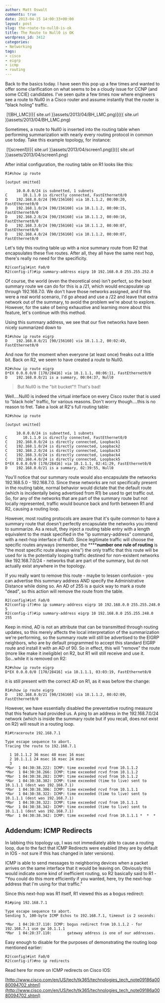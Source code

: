 ```yaml
---
author: Matt Oswalt
comments: true
date: 2013-04-15 14:00:33+00:00
layout: post
slug: the-route-to-null0-is-ok
title: The Route to Null0 is OK
wordpress_id: 3412
categories:
- Networking
tags:
- cisco
- eigrp
- icmp
- routing
---
```


Back to the basics today. I have seen this pop up a few times and wanted to offer some clarification on what seems to be a cloudy issue for CCNP (and some CCIE) candidates. I've seen quite a few times now where engineers see a route to Null0 in a Cisco router and assume instantly that the router is "black holing" traffic.

 [![BH_LMC]({{ site.url }}assets/2013/04/BH_LMC.png)]({{ site.url }}assets/2013/04/BH_LMC.png)

Sometimes, a route to Null0 is inserted into the routing table when performing summarization with nearly every routing protocol in common use today. Take this example topology, for instance:

 [![screen1]({{ site.url }}assets/2013/04/screen1.png)]({{ site.url }}assets/2013/04/screen1.png)

After initial configuration, the routing table on R1 looks like this:

    R1#show ip route
    
    [output omitted]
    
         10.0.0.0/24 is subnetted, 1 subnets
    C       10.1.1.0 is directly connected, FastEthernet0/0
    D    192.168.0.0/24 [90/156160] via 10.1.1.2, 00:00:20, FastEthernet0/0
    D    192.168.1.0/24 [90/156160] via 10.1.1.2, 00:00:15, FastEthernet0/0
    D    192.168.2.0/24 [90/156160] via 10.1.1.2, 00:00:10, FastEthernet0/0
    D    192.168.3.0/24 [90/156160] via 10.1.1.2, 00:00:07, FastEthernet0/0
    D    192.168.4.0/24 [90/156160] via 10.1.1.2, 00:00:07, FastEthernet0/0

Let's tidy this routing table up with a nice summary route from R2 that encapsulates these five routes. After all, they all have the same next hop, there's really no need for the specificity.
    
    R2(config)#int Fa0/0
    R2(config-if)#ip summary-address eigrp 10 192.168.0.0 255.255.252.0

Of course, the world (even the theoretical one) isn't perfect, so the best summary route we can do for this is a /21, which would encapsulate up through 192.168.7.0. We don't have those networks assigned, and if this were a real world scenario, I'd go ahead and use a /22 and leave that extra network out of the summary, to avoid the problem we're about to explore. However, for the sake of being exhaustive and learning more about this feature, let's continue with this method.

Using this summary address, we see that our five networks have been nicely summarized down to

    R1#show ip route eigrp
    D    192.168.0.0/21 [90/156160] via 10.1.1.2, 00:02:49, FastEthernet0/0

And now for the moment when everyone (at least once) freaks out a little bit. Back on R2, we seem to have created a route to Null0.
    
    R2#show ip route eigrp
    D*EX 0.0.0.0/0 [170/28416] via 10.1.1.1, 00:06:11, FastEthernet0/0
    D    192.168.0.0/21 is a summary, 00:04:37, Null0

> But Null0 is the "bit bucket"!! That's bad!

Well....Null0 is indeed the virtual interface on every Cisco router that is used to "black hole" traffic, for various reasons. Don't worry though....this is no reason to fret. Take a look at R2's full routing table:

    R2#show ip route
    
    [output omitted]
    
         10.0.0.0/24 is subnetted, 1 subnets
    C       10.1.1.0 is directly connected, FastEthernet0/0
    C    192.168.0.0/24 is directly connected, Loopback1
    C    192.168.1.0/24 is directly connected, Loopback2
    C    192.168.2.0/24 is directly connected, Loopback3
    C    192.168.3.0/24 is directly connected, Loopback4
    C    192.168.4.0/24 is directly connected, Loopback5
    D*EX 0.0.0.0/0 [170/28416] via 10.1.1.1, 02:41:29, FastEthernet0/0
    D    192.168.0.0/21 is a summary, 02:39:55, Null0

You'll notice that our summary route would also encapsulate the networks 192.168.5.0 - 192.168.7.0. Since these networks are not specifically present in the routing table, normal behavior would dictate that the default route (which is incidentally being advertised from R1) be used to get traffic out. So, for any of the networks that are part of the summary route but not locally represented, traffic would bounce back and forth between R1 and R2, causing a routing loop.

However, most routing protocols are aware that it's quite common to have a summary route that doesn't perfectly encapsulate the networks you intend to summarize. As a result, they inject a routing table entry with a length equivalent to the mask specified in the "ip summary-address" command, with a next-hop interface of Null0. Since legitimate traffic will choose the specific routes anyways (remember, the ******number one rule of routing** is "the most specific route always wins") the only traffic that this route will be used for is the potentially looping traffic destined for non-existent networks like 192.168.7.0/24 - networks that are part of the summary, but do not actually exist anywhere in the topology.

If you really want to remove this route - maybe to lessen confusion - you can advertise this summary address AND specify the Administrative Distance while doing so. An AD of 255 is a quick way to mark a route "dead", so this action will remove the route from the table.

    R2(config)#int Fa0/0
    R2(config-if)#no ip summary-address eigrp 10 192.168.0.0 255.255.248.0 5
    R2(config-if)#ip summary-address eigrp 10 192.168.0.0 255.255.248.0 255

Keep in mind, AD is not an attribute that can be transmitted through routing updates, so this merely affects the local interpretation of the summarization we're performing, so the summary route will still be advertised to the EIGRP neighbors, who are by default programmed to accept this standard EIGRP route and install it with an AD of 90. So in effect, this will "remove" the route (more like make it ineligible) on R2, but R1 will still receive and use it. So...while it is removed on R2:
    
    R2#show ip route eigrp
    D*EX 0.0.0.0/0 [170/28416] via 10.1.1.1, 03:03:19, FastEthernet0/0

it is still present with the correct AD on R1, as it was before the change:
    
    R1#show ip route eigrp
    D    192.168.0.0/21 [90/156160] via 10.1.1.2, 00:02:09, FastEthernet0/0

However, we have essentially disabled the preventative routing measure that this feature had provided us. A ping to an address in the 192.168.7.0/24 network (which is inside the summary route but if you recall, does not exist on R2) will result in a routing loop.

    R1#traceroute 192.168.7.1
    
    Type escape sequence to abort.
    Tracing the route to 192.168.7.1
    
      1 10.1.1.2 36 msec 40 msec 16 msec
      2 10.1.1.1 24 msec 16 msec 24 msec
      3 
    *Mar  1 04:30:38.222: ICMP: time exceeded rcvd from 10.1.1.2
    *Mar  1 04:30:38.266: ICMP: time exceeded rcvd from 10.1.1.2
    *Mar  1 04:30:38.282: ICMP: time exceeded rcvd from 10.1.1.2
    *Mar  1 04:30:38.302: ICMP: time exceeded (time to live) sent to 10.1.1.1 (dest was 192.168.7.1)
    *Mar  1 04:30:38.306: ICMP: time exceeded rcvd from 10.1.1.1
    *Mar  1 04:30:38.322: ICMP: time exceeded (time to live) sent to 10.1.1.1 (dest was 192.168.7.1)
    *Mar  1 04:30:38.322: ICMP: time exceeded rcvd from 10.1.1.1
    *Mar  1 04:30:38.342: ICMP: time exceeded (time to live) sent to 10.1.1.1 (dest was 192.168.7.1)
    *Mar  1 04:30:38.342: ICMP: time exceeded rcvd from 10.1.1.1 *  *  *

## Addendum: ICMP Redirects

In labbing this topology up, I was not immediately able to cause a routing loop, due to the fact that ICMP Redirects were enabled (they are by default in IOS - not sure if this has changed in later versions).

ICMP is able to send messages to neighboring devices when a packet arrives on the same interface that it would be leaving on. Obviously this would indicate some kind of inefficient routing, so R2 basically said to R1 - "You could do this more efficiently if you wanted, here, try the next-hop address that I'm using for that traffic."

Since this next-hop was R1 itself, R1 viewed this as a bogus redirect:

    R1#ping 192.168.7.1
    
    Type escape sequence to abort.
    Sending 5, 100-byte ICMP Echos to 192.168.7.1, timeout is 2 seconds:
    
    *Mar  1 04:28:37.110: ICMP: bogus redirect from 10.1.1.2 - for 192.168.7.1 use gw 10.1.1.1
    *Mar  1 04:28:37.110:       gateway address is one of our addresses.

Easy enough to disable for the purposes of demonstrating the routing loop mentioned earlier:
    
    R2(config)#int Fa0/0
    R2(config-if)#no ip redirects

Read here for more on ICMP redirects on Cisco IOS:

[http://www.cisco.com/en/US/tech/tk365/technologies_tech_note09186a0080094702.shtml](http://www.cisco.com/en/US/tech/tk365/technologies_tech_note09186a0080094702.shtml)